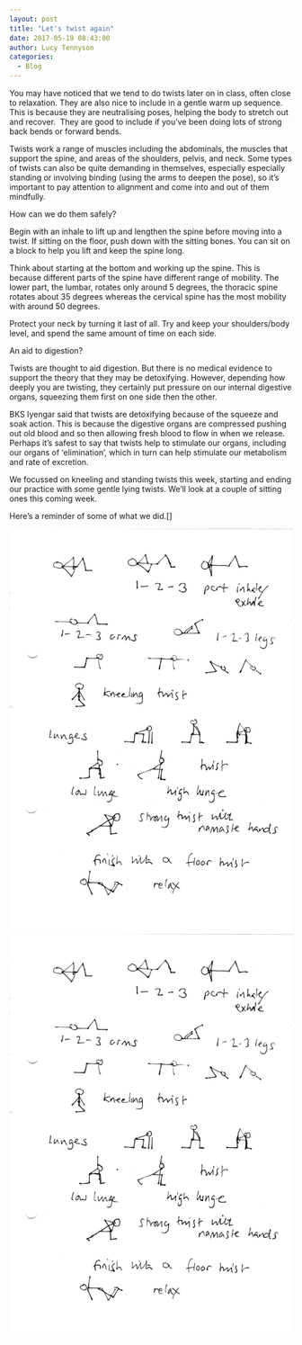```yaml
---
layout: post
title: "Let's twist again"
date: 2017-05-19 08:43:00
author: Lucy Tennyson
categories:
  - Blog
---
```



You may have noticed that we tend to do twists later on in class, often close to relaxation. They are also nice to include in a gentle warm up sequence. This is because they are neutralising poses, helping the body to stretch out and recover.&nbsp; They are good to include if you’ve been doing lots of strong back bends or forward bends.

Twists work a range of muscles including the abdominals, the muscles that support the spine, and areas of the shoulders, pelvis, and neck. Some types of twists can also be quite demanding in themselves, especially especially standing or involving binding (using the arms to deepen the pose), so it’s important to pay attention to alignment and come into and out of them mindfully.

How can we do them safely?

Begin with an inhale to lift up and lengthen the spine before moving into a twist. If sitting on the floor, push down with the sitting bones. You can sit on a block to help you lift and keep the spine long.&nbsp;

Think about starting at the bottom and working up the spine. This is because different parts of the spine have different range of mobility. The lower part, the lumbar, rotates only around 5 degrees, the thoracic spine rotates about 35 degrees whereas the cervical spine has the most mobility with around 50 degrees.

Protect your neck by turning it last of all. Try and keep your shoulders/body level, and spend the same amount of time on each side.

An aid to digestion?

Twists are thought to aid digestion. But there is no medical evidence to support the theory that they may be detoxifying. However, depending how deeply you are twisting, they certainly put pressure on our internal digestive organs, squeezing them first on one side then the other.&nbsp;

BKS Iyengar said that twists are detoxifying because of the squeeze and soak action. This is because the digestive organs are compressed pushing out old blood and so then allowing fresh blood to flow in when we release.&nbsp; Perhaps it’s safest to say that twists help to stimulate our organs, including our organs of ‘elimination’, which in turn can help stimulate our metabolism and rate of excretion.

We focussed on kneeling and standing twists this week, starting and ending our practice with some gentle lying twists. We’ll look at a couple of sitting ones this coming week.

Here’s a reminder of some of what we did.[]

![](/uploads/versions/yogablog18may---x----1732-2464x---.jpg)
<br>![](/uploads/versions/yogablog18may---x----1732-2464x---.jpg)